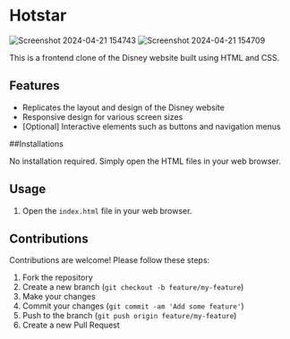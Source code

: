 # Hotstar
![Screenshot 2024-04-21 154743](https://github.com/cisojoker/Hotstar/assets/103921455/c4bc5b85-9f9f-47c1-a22c-73352185b347)
![Screenshot 2024-04-21 154709](https://github.com/cisojoker/Hotstar/assets/103921455/54927c14-9515-4dc7-bc2b-d3b30cacafaa)


This is a frontend clone of the Disney website built using HTML and CSS.

## Features

- Replicates the layout and design of the Disney website
- Responsive design for various screen sizes
- [Optional] Interactive elements such as buttons and navigation menus

##Installations

No installation required. Simply open the HTML files in your web browser.

## Usage

1. Open the `index.html` file in your web browser.

## Contributions

Contributions are welcome! Please follow these steps:

1. Fork the repository
2. Create a new branch (`git checkout -b feature/my-feature`)
3. Make your changes
4. Commit your changes (`git commit -am 'Add some feature'`)
5. Push to the branch (`git push origin feature/my-feature`)
6. Create a new Pull Request
